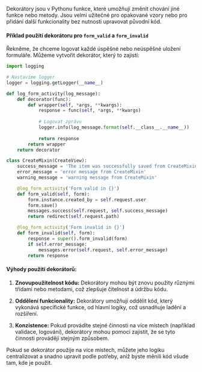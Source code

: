 Dekorátory jsou v Pythonu funkce, které umožňují změnit chování jiné funkce nebo metody. Jsou velmi užitečné pro opakované vzory nebo pro přidání další funkcionality bez nutnosti upravovat původní kód.

#### Příklad použití dekorátoru pro `form_valid` a `form_invalid`

Řekněme, že chceme logovat každé úspěšné nebo neúspěšné uložení formuláře. Můžeme vytvořit dekorátor, který to zajistí:

```python
import logging

# Nastavíme logger
logger = logging.getLogger(__name__)

def log_form_activity(log_message):
    def decorator(func):
        def wrapper(self, *args, **kwargs):
            response = func(self, *args, **kwargs)
            
            # Logovat zprávu
            logger.info(log_message.format(self.__class__.__name__))
            
            return response
        return wrapper
    return decorator

class CreateMixin(CreateView):
    success_message = 'The item was successfully saved from CreateMixin'
    error_message = 'error message from CreateMixin'
    warning_message = 'warning message from CreateMixin'

    @log_form_activity('Form valid in {}')
    def form_valid(self, form):
        form.instance.created_by = self.request.user
        form.save()
        messages.success(self.request, self.success_message)
        return redirect(self.request.path)

    @log_form_activity('Form invalid in {}')
    def form_invalid(self, form):
        response = super().form_invalid(form)
        if self.error_message:
            messages.error(self.request, self.error_message)
        return response
```

#### Výhody použití dekorátorů:

1. **Znovupoužitelnost kódu:** Dekorátory mohou být znovu použity různými třídami nebo metodami, což zlepšuje čitelnost a údržbu kódu.
  
2. **Oddělení funkcionality:** Dekorátory umožňují oddělit kód, který vykonává specifické funkce, od hlavní logiky, což usnadňuje ladění a rozšíření.

3. **Konzistence:** Pokud provádíte stejné činnosti na více místech (například validace, logování), dekorátory mohou pomoci zajistit, že se tyto činnosti provádějí stejným způsobem.

Pokud se dekorátor použije na více místech, můžete jeho logiku centralizovat a snadno upravit podle potřeby, aniž byste měnili kód všude tam, kde je použit.

